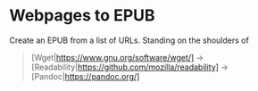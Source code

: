 # Webpages to EPUB

Create an EPUB from a list of URLs. Standing on the shoulders of 

> [Wget|https://www.gnu.org/software/wget/] → [Readability|https://github.com/mozilla/readability] → [Pandoc|https://pandoc.org/]

